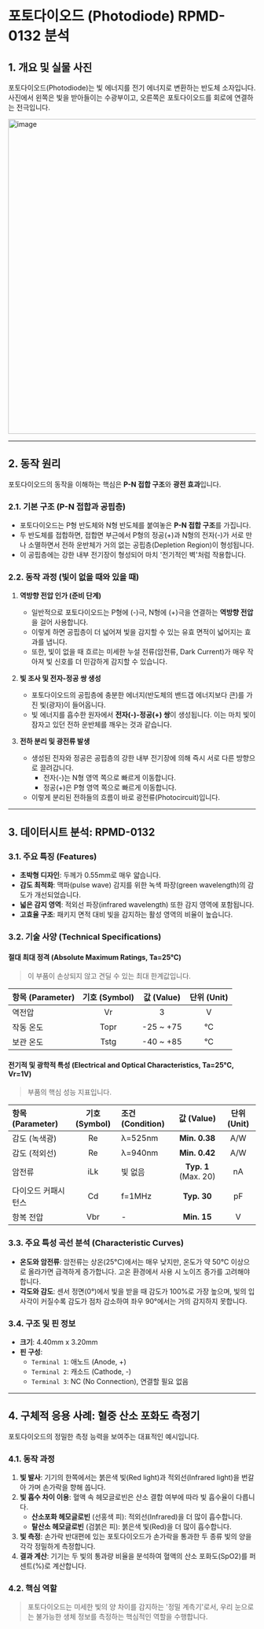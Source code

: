# 포토다이오드 (Photodiode) RPMD-0132 분석

## 1. 개요 및 실물 사진

포토다이오드(Photodiode)는 빛 에너지를 전기 에너지로 변환하는 반도체 소자입니다. 사진에서 왼쪽은 빛을 받아들이는 수광부이고, 오른쪽은 포토다이오드를 회로에 연결하는 전극입니다.

<img width="640" height="640" alt="image" src="https://github.com/user-attachments/assets/c12e8a87-852e-4d0e-b3d2-822c643cfed5" />


---

## 2. 동작 원리

포토다이오드의 동작을 이해하는 핵심은 **P-N 접합 구조**와 **광전 효과**입니다.

### 2.1. 기본 구조 (P-N 접합과 공핍층)

- 포토다이오드는 P형 반도체와 N형 반도체를 붙여놓은 **P-N 접합 구조**를 가집니다.
- 두 반도체를 접합하면, 접합면 부근에서 P형의 정공(+)과 N형의 전자(-)가 서로 만나 소멸하면서 전하 운반체가 거의 없는 공핍층(Depletion Region)이 형성됩니다.
- 이 공핍층에는 강한 내부 전기장이 형성되어 마치 '전기적인 벽'처럼 작용합니다.

### 2.2. 동작 과정 (빛이 없을 때와 있을 때)

1.  **역방향 전압 인가 (준비 단계)**
    - 일반적으로 포토다이오드는 P형에 (-)극, N형에 (+)극을 연결하는 **역방향 전압**을 걸어 사용합니다.
    - 이렇게 하면 공핍층이 더 넓어져 빛을 감지할 수 있는 유효 면적이 넓어지는 효과를 냅니다.
    - 또한, 빛이 없을 때 흐르는 미세한 누설 전류(암전류, Dark Current)가 매우 작아져 빛 신호를 더 민감하게 감지할 수 있습니다.

2.  **빛 조사 및 전자-정공 쌍 생성**
    - 포토다이오드의 공핍층에 충분한 에너지(반도체의 밴드갭 에너지보다 큰)를 가진 빛(광자)이 들어옵니다.
    - 빛 에너지를 흡수한 원자에서 **전자(-)-정공(+) 쌍**이 생성됩니다. 이는 마치 빛이 잠자고 있던 전하 운반체를 깨우는 것과 같습니다.

3.  **전하 분리 및 광전류 발생**
    - 생성된 전자와 정공은 공핍층의 강한 내부 전기장에 의해 즉시 서로 다른 방향으로 끌려갑니다.
      - 전자(-)는 N형 영역 쪽으로 빠르게 이동합니다.
      - 정공(+)은 P형 영역 쪽으로 빠르게 이동합니다.
    - 이렇게 분리된 전하들의 흐름이 바로 광전류(Photocircuit)입니다.

---

## 3. 데이터시트 분석: RPMD-0132

### 3.1. 주요 특징 (Features)

- **초박형 디자인**: 두께가 0.55mm로 매우 얇습니다.
- **감도 최적화**: 맥파(pulse wave) 감지를 위한 녹색 파장(green wavelength)의 감도가 개선되었습니다.
- **넓은 감지 영역**: 적외선 파장(infrared wavelength) 또한 감지 영역에 포함됩니다.
- **고효율 구조**: 패키지 면적 대비 빛을 감지하는 활성 영역의 비율이 높습니다.

### 3.2. 기술 사양 (Technical Specifications)

#### 절대 최대 정격 (Absolute Maximum Ratings, Ta=25°C)

> 이 부품이 손상되지 않고 견딜 수 있는 최대 한계값입니다.

| 항목 (Parameter) | 기호 (Symbol) | 값 (Value) | 단위 (Unit) |
| :---------------- | :-----------: | :--------: | :---------: |
| 역전압            |      Vr       |     3      |      V      |
| 작동 온도         |     Topr      | -25 ~ +75  |     °C      |
| 보관 온도         |     Tstg      | -40 ~ +85  |     °C      |

#### 전기적 및 광학적 특성 (Electrical and Optical Characteristics, Ta=25°C, Vr=1V)

> 부품의 핵심 성능 지표입니다.

| 항목 (Parameter) | 기호 (Symbol) | 조건 (Condition)         | 값 (Value)       | 단위 (Unit) |
| :--------------- | :-----------: | :----------------------- | :--------------: | :---------: |
| 감도 (녹색광)    |      Re       | λ=525nm                  | **Min. 0.38** |     A/W     |
| 감도 (적외선)    |      Re       | λ=940nm                  | **Min. 0.42** |     A/W     |
| 암전류           |      iLk      | 빛 없음                  | **Typ. 1** (Max. 20) |     nA      |
| 다이오드 커패시턴스 |      Cd       | f=1MHz                   | **Typ. 30** |     pF      |
| 항복 전압        |      Vbr      | -                        | **Min. 15** |      V      |

### 3.3. 주요 특성 곡선 분석 (Characteristic Curves)

- **온도와 암전류**: 암전류는 상온(25°C)에서는 매우 낮지만, 온도가 약 50°C 이상으로 올라가면 급격하게 증가합니다. 고온 환경에서 사용 시 노이즈 증가를 고려해야 합니다.
- **각도와 감도**: 센서 정면(0°)에서 빛을 받을 때 감도가 100%로 가장 높으며, 빛의 입사각이 커질수록 감도가 점차 감소하여 좌우 90°에서는 거의 감지하지 못합니다.

### 3.4. 구조 및 핀 정보

- **크기**: 4.40mm x 3.20mm
- **핀 구성**:
  - `Terminal 1`: 애노드 (Anode, +)
  - `Terminal 2`: 캐소드 (Cathode, -)
  - `Terminal 3`: NC (No Connection), 연결할 필요 없음

---

## 4. 구체적 응용 사례: 혈중 산소 포화도 측정기

포토다이오드의 정밀한 측정 능력을 보여주는 대표적인 예시입니다.

### 4.1. 동작 과정

1.  **빛 발사**: 기기의 한쪽에서는 붉은색 빛(Red light)과 적외선(Infrared light)을 번갈아 가며 손가락을 향해 쏩니다.
2.  **빛 흡수 차이 이용**: 혈액 속 헤모글로빈은 산소 결합 여부에 따라 빛 흡수율이 다릅니다.
    - **산소포화 헤모글로빈** (선홍색 피): 적외선(Infrared)을 더 많이 흡수합니다.
    - **탈산소 헤모글로빈** (검붉은 피): 붉은색 빛(Red)을 더 많이 흡수합니다.
3.  **빛 측정**: 손가락 반대편에 있는 포토다이오드가 손가락을 통과한 두 종류 빛의 양을 각각 정밀하게 측정합니다.
4.  **결과 계산**: 기기는 두 빛의 통과량 비율을 분석하여 혈액의 산소 포화도(SpO2)를 퍼센트(%)로 계산합니다.

### 4.2. 핵심 역할

> 포토다이오드는 미세한 빛의 양 차이를 감지하는 '정밀 계측기'로서, 우리 눈으로는 불가능한 생체 정보를 측정하는 핵심적인 역할을 수행합니다.
